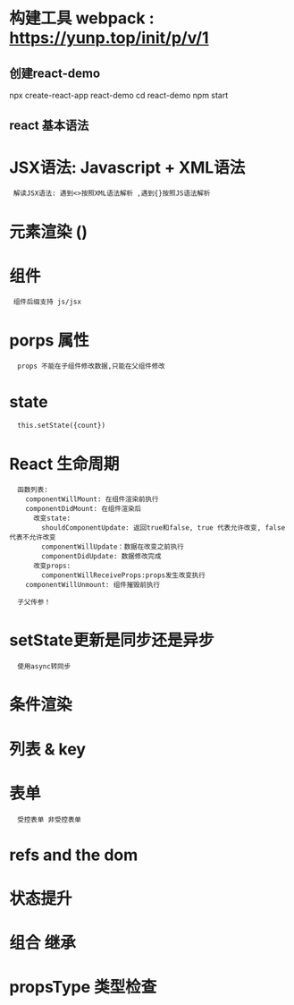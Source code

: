 # 构建工具 webpack : https://yunp.top/init/p/v/1

## 创建react-demo
  npx create-react-app react-demo
  cd react-demo
  npm start

## react 基本语法
  # JSX语法: Javascript + XML语法
     解读JSX语法: 遇到<>按照XML语法解析 ,遇到{}按照JS语法解析

  # 元素渲染 ()

  # 组件
     组件后缀支持 js/jsx

  # porps 属性
      props 不能在子组件修改数据,只能在父组件修改

  # state
      this.setState({count})

  # React 生命周期
      函数列表: 
        componentWillMount: 在组件渲染前执行
        componentDidMount: 在组件渲染后
          改变state:
            shouldComponentUpdate: 返回true和false, true 代表允许改变, false 代表不允许改变
            componentWillUpdate：数据在改变之前执行
            componentDidUpdate: 数据修改完成
          改变props:
            componentWillReceiveProps:props发生改变执行
        componentWillUnmount: 组件摧毁前执行
        
      子父传参！

  # setState更新是同步还是异步
      使用async转同步

  # 条件渲染

  # 列表 & key

  # 表单
      受控表单 非受控表单

  # refs and the dom

  # 状态提升

  # 组合 继承

  # propsType 类型检查